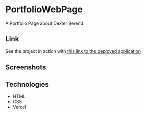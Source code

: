 # PortfolioWebPage
A Portfolio Page about Dexter Berend

## Link
See the project in action with [this link to the deployed application](portfolio-web-page-khaki.vercel.app)

## Screenshots

## Technologies
- HTML
- CSS
- Vercel
